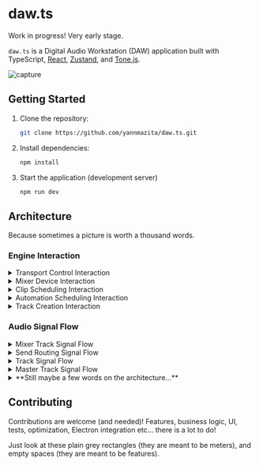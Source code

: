 # daw.ts

Work in progress! Very early stage.

`daw.ts` is a Digital Audio Workstation (DAW) application built with TypeScript, [React](https://react.dev/), [Zustand](https://github.com/pmndrs/zustand), and [Tone.js](https://tonejs.github.io/).

![capture](https://github.com/user-attachments/assets/a221666e-7c07-424d-943a-146f85e3a938)

## Getting Started

1.  Clone the repository:

    ```bash
    git clone https://github.com/yannmazita/daw.ts.git
    ```

2.  Install dependencies:

    ```bash
    npm install
    ```

3.  Start the application (development server)

    ```bash
    npm run dev
    ```

## Architecture

Because sometimes a picture is worth a thousand words.

### Engine Interaction

<details>
    <summary>
    Transport Control Interaction
    </summary>

```mermaid
sequenceDiagram
    participant UI
    participant useTransportControls
    participant TransportEngine

    UI->>useTransportControls: play()
    useTransportControls->>TransportEngine: play()
    TransportEngine->>Tone.js: start()
    TransportEngine-->>useTransportControls: isPlaying = true
    useTransportControls-->>UI: isPlaying = true

    UI->>useTransportControls: pause()
    useTransportControls->>TransportEngine: pause()
    TransportEngine->>Tone.js: pause()
     TransportEngine-->>useTransportControls: isPlaying = false
    useTransportControls-->>UI: isPlaying = false

    UI->>useTransportControls: stop()
    useTransportControls->>TransportEngine: stop()
    TransportEngine->>Tone.js: stop()
    TransportEngine-->>useTransportControls: isPlaying = false, isRecording = false
    useTransportControls-->>UI: isPlaying = false, isRecording = false

    UI->>useTransportControls: setTempo(tempo)
    useTransportControls->>TransportEngine: setTempo(tempo)
    TransportEngine->>Tone.js: setBpm(tempo)
    TransportEngine-->>useTransportControls: tempo
    useTransportControls-->>UI: tempo
```

</details>

<details>
    <summary>
    Mixer Device Interaction
    </summary>

```mermaid
sequenceDiagram
    participant UI
    participant useMixerTrackOperations
    participant MixEngine

    UI->>useMixerTrackOperations: addDevice(trackId, deviceType)
    useMixerTrackOperations->>MixEngine: addDevice(trackId, deviceType)
    MixEngine->>Tone.js: createEffectNode(deviceType)
    MixEngine-->>useMixerTrackOperations: deviceId
    useMixerTrackOperations-->>UI: deviceId

    UI->>useMixerTrackOperations: updateDevice(trackId, deviceId, updates)
    useMixerTrackOperations->>MixEngine: updateDevice(trackId, deviceId, updates)
    MixEngine->>Tone.js: updateNode(updates)
    MixEngine-->>useMixerTrackOperations: updated device
    useMixerTrackOperations-->>UI: updated device
```

</details>

<details>
    <summary>
    Clip Scheduling Interaction
    </summary>

```mermaid
sequenceDiagram
    participant UI
    participant useTrackOperations
    participant CompositionEngine
    participant ClipEngine

    UI->>useTrackOperations: addClip(contentId, startTime)
    useTrackOperations->>CompositionEngine: addClip(contentId, startTime)
    CompositionEngine->>ClipEngine: scheduleClip(clip)
    ClipEngine->>Tone.js: start(time)
    ClipEngine-->>CompositionEngine: clipId
    CompositionEngine-->>useTrackOperations: clipId
    useTrackOperations-->>UI: clipId
```

</details>

<details>
    <summary>
    Automation Scheduling Interaction
    </summary>

```mermaid
sequenceDiagram
    participant UI
    participant CompositionEngine
    participant AutomationEngine

    UI->>AutomationEngine: createLane(targetType, targetId, parameterId)
    UI->>AutomationEngine: addPoint(laneId, time, value)
    UI->>CompositionEngine: scheduleLane(laneId)
    CompositionEngine->>AutomationEngine: scheduleLane(laneId)
    AutomationEngine-->>CompositionEngine: laneId
    CompositionEngine-->>UI: laneId
    Note over AutomationEngine: Placeholder, no Tone.js interaction
```

</details>

<details>
    <summary>
    Track Creation Interaction
    </summary>

```mermaid
sequenceDiagram
    participant UI
    participant useTrackOperations
    participant CompositionEngine
    participant MixEngine

    UI->>useTrackOperations: createTrack(type, name)
    useTrackOperations->>CompositionEngine: createTrack(type, name)
    CompositionEngine->>Tone.js: createAudioNodes()
    CompositionEngine->>MixEngine: createSend(trackId, masterId)
    MixEngine-->>CompositionEngine: sendId
    CompositionEngine-->>useTrackOperations: trackId
    useTrackOperations-->>UI: trackId
```

</details>

### Audio Signal Flow

<details>
    <summary>
    Mixer Track Signal Flow
    </summary>

```mermaid
graph LR
    A[Gain: Input] --> B(Effects: Pre-Fader);
    B --> C[Channel: Channel Strip];
    C --> D(Effects: Post-Fader);
    D --> E[Meter: Meter];
    E --> F[Output: Output];
```

</details>

<details>
    <summary>
    Send Routing Signal Flow
    </summary>

```mermaid
graph LR
    A[Input: Source Track] --> B{Gain: Pre-Fader Send};
    A --> C[Channel: Source Track];
    C --> D{Gain: Post-Fader Send};
    B --> E[Gain: Send Gain];
    D --> E;
    E --> F[Input: Return Track];
    F --> G[Output: Destination]
```

</details>

<details>
    <summary>
    Track Signal Flow
    </summary>

```mermaid
    graph LR
        A[Gain: Track Input] --> B[Panner: Panner];
        B --> C[Channel: Channel Strip];
        C --> D[Meter: Meter];
        D --> E[Output: Output];
```

</details>

<details>
    <summary>
    Master Track Signal Flow
    </summary>

```mermaid
    graph LR
        A[Gain: Master Track Input] --> B(Effects: Pre-Fader);
        B --> C[Channel: Channel Strip];
        C --> D(Effects: Post-Fader);
        D --> E[Meter: Meter];
        E --> F[Output: Destination];
```

</details>

<details>
    <summary>
    **Still maybe a few words on the architecture...**
    </summary>

The application logic is made of engines (modules) that allow the application to grow with new features. Each engine has its own logic and state and is initialized by `EngineManager`.
Currently there are 5 engines.

### Composition Engine

This engine manages track and clip composition in the timeline. It interacts with `MixEngine` and `ClipEngine` to handle sends or playback.

### Automation Engine

_Not implemented yet._ This engine manages automation lanes and paramater connections.

### Clip Engine

This engine manages clips (MIDI clips and audio clips), MIDI file parsing, audio buffers etc.

### Mix Engine

This engine manages mixing, sends, routing etc. Audio processing is done through Tone.js and is extended when needed.

### Transport Engine

This engine manages playback transport, tempo (and tempo tap), time signature, loop settings. Interacts with Tone.js ot control transport state.

</details>

## Contributing

Contributions are welcome (and needed)! Features, business logic, UI, tests, optimization, Electron integration etc... there is a lot to do!

Just look at these plain grey rectangles (they are meant to be meters), and empty spaces (they are meant to be features).
